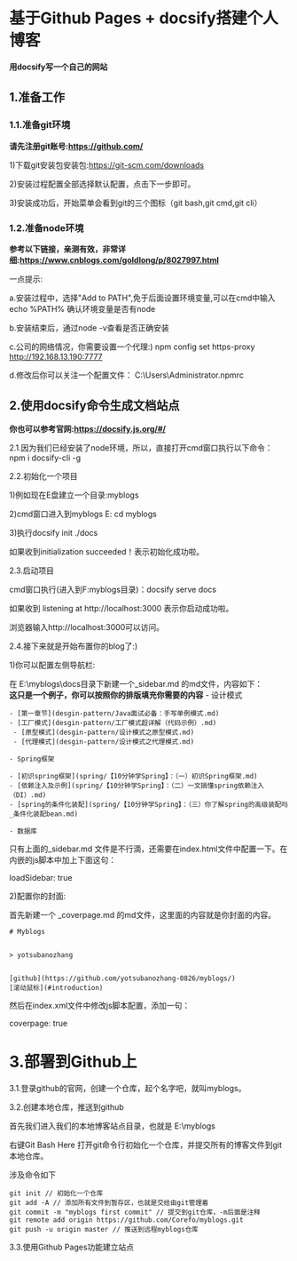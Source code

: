 # 基于Github Pages + docsify搭建个人博客
**用docsify写一个自己的网站**
## 1.准备工作
### 1.1.准备git环境
**请先注册git账号:https://github.com/**

1)下载git安装包安装包:https://git-scm.com/downloads

2)安装过程配置全部选择默认配置，点击下一步即可。

3)安装成功后，开始菜单会看到git的三个图标（git bash,git cmd,git cli）

### 1.2.准备node环境
**参考以下链接，亲测有效，非常详细:https://www.cnblogs.com/goldlong/p/8027997.html**

一点提示:

a.安装过程中，选择"Add to PATH",免于后面设置环境变量,可以在cmd中输入echo %PATH% 确认环境变量是否有node

b.安装结束后，通过node -v查看是否正确安装

c.公司的网络情况，你需要设置一个代理:) npm config set https-proxy http://192.168.13.190:7777

d.修改后你可以关注一个配置文件：
   C:\Users\Administrator\.npmrc
	  
## 2.使用docsify命令生成文档站点
**你也可以参考官网:https://docsify.js.org/#/**

2.1.因为我们已经安装了node环境，所以，直接打开cmd窗口执行以下命令：npm i docsify-cli -g

2.2.初始化一个项目

1)例如现在E盘建立一个目录:myblogs

2)cmd窗口进入到myblogs
  E:
  cd myblogs

3)执行docsify init ./docs

如果收到initialization succeeded！表示初始化成功啦。

2.3.启动项目

cmd窗口执行(进入到F:myblogs目录)：docsify serve docs

如果收到 listening at http://localhost:3000 表示你启动成功啦。

浏览器输入http://localhost:3000可以访问。

2.4.接下来就是开始布置你的blog了:)

1)你可以配置左侧导航栏:

在 E:\myblogs\docs目录下新建一个_sidebar.md 的md文件，内容如下：  
**这只是一个例子，你可以按照你的排版填充你需要的内容**
	- 设计模式
	
  	- [第一章节](desgin-pattern/Java面试必备：手写单例模式.md)
  	- [工厂模式](desgin-pattern/工厂模式超详解（代码示例）.md)
 	 - [原型模式](desgin-pattern/设计模式之原型模式.md)
 	 - [代理模式](desgin-pattern/设计模式之代理模式.md)
	
	- Spring框架
	
  	- [初识spring框架](spring/【10分钟学Spring】：（一）初识Spring框架.md)
  	- [依赖注入及示例](spring/【10分钟学Spring】：（二）一文搞懂spring依赖注入（DI）.md)
  	- [spring的条件化装配](spring/【10分钟学Spring】：（三）你了解spring的高级装配吗_条件化装配bean.md)
	
	- 数据库

只有上面的_sidebar.md 文件是不行滴，还需要在index.html文件中配置一下。在内嵌的js脚本中加上下面这句：

loadSidebar: true

2)配置你的封面:

首先新建一个 _coverpage.md 的md文件，这里面的内容就是你封面的内容。

	# Myblogs


	> yotsubanozhang


	[github](https://github.com/yotsubanozhang-0826/myblogs/)
	[滚动鼠标](#introduction)

然后在index.xml文件中修改js脚本配置，添加一句：

coverpage: true

# 3.部署到Github上

3.1.登录github的官网，创建一个仓库，起个名字吧，就叫myblogs。

3.2.创建本地仓库，推送到github

首先我们进入我们的本地博客站点目录，也就是 E:\myblogs

右键Git Bash Here 打开git命令行初始化一个仓库，并提交所有的博客文件到git本地仓库。

涉及命令如下

	git init // 初始化一个仓库
	git add -A // 添加所有文件到暂存区，也就是交给由git管理着
	git commit -m "myblogs first commit" // 提交到git仓库，-m后面是注释
	git remote add origin https://github.com/Corefo/myblogs.git
	git push -u origin master // 推送到远程myblogs仓库

3.3.使用Github Pages功能建立站点

